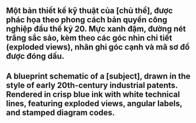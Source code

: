 ## Một bản thiết kế kỹ thuật của [chủ thể], được phác họa theo phong cách bản quyền công nghiệp đầu thế kỷ 20. Mực xanh đậm, đường nét trắng sắc sảo, kèm theo các góc nhìn chi tiết (exploded views), nhãn ghi góc cạnh và mã sơ đồ được đóng dấu.

## A blueprint schematic of a [subject], drawn in the style of early 20th-century industrial patents. Rendered in crisp blue ink with white technical lines, featuring exploded views, angular labels, and stamped diagram codes.
